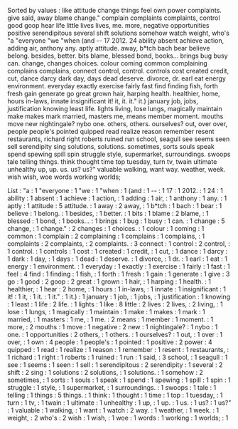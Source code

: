 Sorted by values :
like attitude change things feel own power complaints. give said, away blame change." complain complaints complaints, control good goop hear life little lives lives, me. more, negative opportunities positive serendipitous several shift solutions somehow watch weight, who's "a "everyone "we "when (and -- 17 2012. 24 ability absent achieve action, adding air, anthony any. aptly attitude. away, b*tch bach bear believe belong. besides, better. bits blame, blessed bond, books... brings bug busy can. change, changes choices. colour coming common complaining complains complains, connect control, control. controls cost created credit, cut, dance darcy dark day, days dead deserve. divorce, dr. earl eat energy environment. everyday exactly exercise fairly fast find finding fish, forth fresh gain generate go great grown hair, harping health. healthier, home, hours in-laws, innate insignificant it! it, it. it." it.) january job, jobs, justification knowing least life. lights living, lose lungs, magically maintain make makes mark married, masters me, means member moment. mouths move new nightingale? nybo one. others, others. ourselves? out, over over, people people's pointed quipped read realize reason remember resent restaurants, richard right roberts ruined run school, seagull see seems seen sell serendipity sing solutions, solutions. sometimes, sorts souls speak spend spewing spill spin struggle style, supermarket, surroundings. swoops tale telling things. think thought time top tuesday, turn tv, twain ultimate unhealthy up, up. us. us? us?" valuable walking, want way. weather, week. wish wish, woe words working worlds; 

List :
"a : 1
"everyone : 1
"we : 1
"when : 1
(and : 1
-- : 1
17 : 1
2012. : 1
24 : 1
ability : 1
absent : 1
achieve : 1
action, : 1
adding : 1
air, : 1
anthony : 1
any. : 1
aptly : 1
attitude : 5
attitude. : 1
away : 2
away, : 1
b*tch : 1
bach : 1
bear : 1
believe : 1
belong. : 1
besides, : 1
better. : 1
bits : 1
blame : 2
blame, : 1
blessed : 1
bond, : 1
books... : 1
brings : 1
bug : 1
busy : 1
can. : 1
change : 5
change, : 1
change." : 2
changes : 1
choices. : 1
colour : 1
coming : 1
common : 1
complain : 2
complaining : 1
complains : 1
complains, : 1
complaints : 2
complaints, : 2
complaints. : 3
connect : 1
control : 2
control, : 1
control. : 1
controls : 1
cost : 1
created : 1
credit, : 1
cut, : 1
dance : 1
darcy : 1
dark : 1
day, : 1
days : 1
dead : 1
deserve. : 1
divorce, : 1
dr. : 1
earl : 1
eat : 1
energy : 1
environment. : 1
everyday : 1
exactly : 1
exercise : 1
fairly : 1
fast : 1
feel : 4
find : 1
finding : 1
fish, : 1
forth : 1
fresh : 1
gain : 1
generate : 1
give : 3
go : 1
good : 2
goop : 2
great : 1
grown : 1
hair, : 1
harping : 1
health. : 1
healthier, : 1
hear : 2
home, : 1
hours : 1
in-laws, : 1
innate : 1
insignificant : 1
it! : 1
it, : 1
it. : 1
it." : 1
it.) : 1
january : 1
job, : 1
jobs, : 1
justification : 1
knowing : 1
least : 1
life : 2
life. : 1
lights : 1
like : 8
little : 2
lives : 2
lives, : 2
living, : 1
lose : 1
lungs, : 1
magically : 1
maintain : 1
make : 1
makes : 1
mark : 1
married, : 1
masters : 1
me, : 1
me. : 2
means : 1
member : 1
moment. : 1
more, : 2
mouths : 1
move : 1
negative : 2
new : 1
nightingale? : 1
nybo : 1
one. : 1
opportunities : 2
others, : 1
others. : 1
ourselves? : 1
out, : 1
over : 1
over, : 1
own : 4
people : 1
people's : 1
pointed : 1
positive : 2
power : 4
quipped : 1
read : 1
realize : 1
reason : 1
remember : 1
resent : 1
restaurants, : 1
richard : 1
right : 1
roberts : 1
ruined : 1
run : 1
said, : 3
school, : 1
seagull : 1
see : 1
seems : 1
seen : 1
sell : 1
serendipitous : 2
serendipity : 1
several : 2
shift : 2
sing : 1
solutions : 2
solutions, : 1
solutions. : 1
somehow : 2
sometimes, : 1
sorts : 1
souls : 1
speak : 1
spend : 1
spewing : 1
spill : 1
spin : 1
struggle : 1
style, : 1
supermarket, : 1
surroundings. : 1
swoops : 1
tale : 1
telling : 1
things : 5
things. : 1
think : 1
thought : 1
time : 1
top : 1
tuesday, : 1
turn : 1
tv, : 1
twain : 1
ultimate : 1
unhealthy : 1
up, : 1
up. : 1
us. : 1
us? : 1
us?" : 1
valuable : 1
walking, : 1
want : 1
watch : 2
way. : 1
weather, : 1
week. : 1
weight, : 2
who's : 2
wish : 1
wish, : 1
woe : 1
words : 1
working : 1
worlds; : 1
